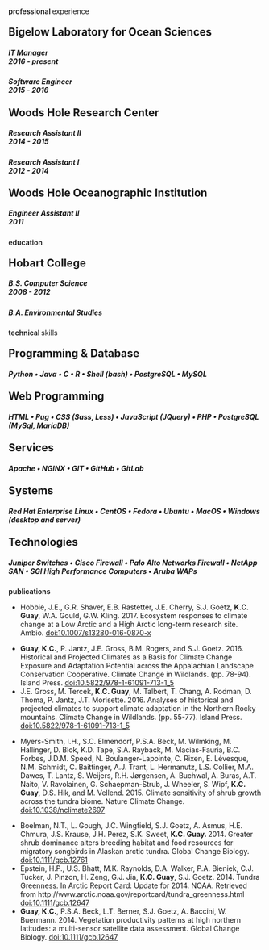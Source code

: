 #  

<style>
  .bot-marg-10 {
    margin-bottom: 0px !important;
  }
  h2 {
    margin-top: 20px !important;
  }
</style>

<div class="resume">
  <div class="row">
    <div class="col-lg-12"><a name="experience"></a>
      <div class="title bot-marg-10"><span style="font-weight:600;padding-right:3px;">professional</span>experience</div>
    </div>
    <div class="col-lg-12">
      <h2>Bigelow Laboratory for Ocean Sciences</h2>
      <h5 class="position">IT Manager
        <div class="pull-right">2016 - present</div>
      </h5>
      <h5 class="position">Software Engineer
        <div class="pull-right">2015 - 2016</div>
      </h5>
      <h2>Woods Hole Research Center</h2>
      <h5 class="position">Research Assistant II
        <div class="pull-right">2014 - 2015</div>
      </h5>
      <h5 class="position">Research Assistant I
        <div class="pull-right">2012 - 2014</div>
      </h5>
      <h2>Woods Hole Oceanographic Institution</h2>
      <h5 class="position">Engineer Assistant II
        <div class="pull-right">2011</div>
      </h5>
    </div>
  </div>
  <div class="row">
    <div class="col-lg-12"><a name="experience"></a>
      <div class="title bot-marg-10"><span style="font-weight:600;padding-right:3px;">education</span></div>
    </div>
    <div class="col-lg-12">
      <h2>Hobart College</h2>
      <h5 class="position">B.S. Computer Science
        <div class="pull-right">2008 - 2012</div>
      </h5>
      <h5 class="position">B.A. Environmental Studies</h5>
    </div>
  </div>
  <div class="row">
    <div class="col-lg-12"><a name="experience"></a>
      <div class="title bot-marg-10"><span style="font-weight:600;padding-right:3px;">technical</span>skills</div>
    </div>
    <div class="col-lg-12">
      <h2>Programming & Database</h2>
      <h5>Python &bull; Java &bull; C &bull; R &bull; Shell (bash) &bull; PostgreSQL &bull; MySQL</h5>
      <h2>Web Programming</h2>
      <h5>HTML &bull; Pug &bull; CSS (Sass, Less) &bull; JavaScript (JQuery) &bull; PHP &bull; PostgreSQL (MySql, MariaDB)</h5>
      <h2>Services</h2>
      <h5>Apache &bull; NGINX &bull; GIT &bull; GitHub &bull; GitLab</h5>
      <h2>Systems</h2>
      <h5>Red Hat Enterprise Linux &bull; CentOS &bull; Fedora &bull; Ubuntu &bull; MacOS &bull; Windows (desktop and server)</h5>
      <h2>Technologies</h2>
      <h5>Juniper Switches &bull; Cisco Firewall &bull; Palo Alto Networks Firewall &bull; NetApp SAN &bull; SGI High Performance Computers &bull; Aruba WAPs</h5>
    </div>
  </div>
  <div class="row">
    <div class="col-lg-12"><a name="experience"></a>
      <div class="title bot-marg-10"><span style="font-weight:600;padding-right:3px;">publications</span></div>
    </div>
    <div class="col-lg-12">
      <div style="word-wrap:break-word;" class="section">
        <ul class="pubs">
          <li>Hobbie, J.E., G.R. Shaver, E.B. Rastetter, J.E. Cherry, S.J. Goetz, <b>K.C. Guay</b>, W.A. Gould, G.W. Kling. 2017. Ecosystem responses to climate change at a Low Arctic and a High Arctic long-term research site. Ambio. <a href="https://link.springer.com/article/10.1007/s13280-016-0870-x" target="_blank">doi:10.1007/s13280-016-0870-x</a></li>
        </ul>
        <ul class="pubs">
          <li> <b>Guay, K.C.</b>, P. Jantz, J.E. Gross, B.M. Rogers, and S.J. Goetz. 2016. Historical and Projected Climates as a Basis for Climate Change Exposure and Adaptation Potential across the Appalachian Landscape Conservation Cooperative. Climate Change in Wildlands. (pp. 78-94). Island Press. <a href="https://link.springer.com/chapter/10.5822/978-1-61091-713-1_5" target="_blank">doi:10.5822/978-1-61091-713-1_5</a></li>
          <li>J.E. Gross, M. Tercek, <b>K.C. Guay</b>, M. Talbert, T. Chang, A. Rodman, D. Thoma, P. Jantz, J.T. Morisette. 2016. Analyses of historical and projected climates to support climate adaptation in the Northern Rocky mountains. Climate Change in Wildlands. (pp. 55-77). Island Press. <a href="https://link.springer.com/chapter/10.5822/978-1-61091-713-1_5" target="_blank">doi:10.5822/978-1-61091-713-1_5</a></li>
        </ul>
        <ul class="pubs">
          <li>Myers-Smith, I.H., S.C. Elmendorf, P.S.A. Beck, M. Wilmking, M. Hallinger, D. Blok, K.D. Tape, S.A. Rayback, M. Macias-Fauria, B.C. Forbes, J.D.M. Speed, N. Boulanger-Lapointe, C. Rixen, E. Lévesque, N.M. Schmidt, C. Baittinger, A.J. Trant, L. Hermanutz, L.S. Collier, M.A. Dawes, T. Lantz, S. Weijers, R.H. Jørgensen, A. Buchwal, A. Buras, A.T. Naito, V. Ravolainen, G. Schaepman-Strub, J. Wheeler, S. Wipf, <b>K.C. Guay</b>, D.S. Hik, and M. Vellend. 2015. Climate sensitivity of shrub growth across the tundra biome. Nature Climate Change. <a href="https://www.nature.com/nclimate/journal/v5/n9/full/nclimate2697.html" target="_blank">doi:10.1038/nclimate2697</a></li>
        </ul>
        <ul class="pubs">
          <li>Boelman, N.T., L. Gough, J.C. Wingfield, S.J. Goetz, A. Asmus, H.E. Chmura, J.S. Krause, J.H. Perez, S.K. Sweet, <b>K.C. Guay. </b>2014. Greater shrub dominance alters breeding habitat and food resources for migratory songbirds in Alaskan arctic tundra. Global Change Biology. <a href="https://onlinelibrary.wiley.com/doi/10.1111/gcb.12761/abstract" target="_blank">doi:10.1111/gcb.12761</a></li>
          <li>Epstein, H.P., U.S. Bhatt, M.K. Raynolds, D.A. Walker, P.A. Bieniek, C.J. Tucker, J. Pinzon, H. Zeng, G.J. Jia, <b>K.C. Guay</b>, S.J. Goetz. 2014. Tundra Greenness. In Arctic Report Card: Update for 2014. NOAA. Retrieved from http://www.arctic.noaa.gov/reportcard/tundra_greenness.html <a href="https://www.researchgate.net/profile/W_Meier/publication/269703124_Sea_Ice_in_Arctic_Report_Card_2014/links/5498e5870cf2519f5a1deaa7.pdf" target="_blank">doi:10.1111/gcb.12647</a></li>
          <li> <b>Guay, K.C.</b>, P.S.A. Beck, L.T. Berner, S.J. Goetz, A. Baccini, W. Buermann. 2014. Vegetation productivity patterns at high northern latitudes: a multi-sensor satellite data assessment. Global Change Biology. <a href="https://onlinelibrary.wiley.com/doi/10.1111/gcb.12647/abstract" target="_blank">doi:10.1111/gcb.12647</a></li>
        </ul>
      </div>
    </div>
  </div>
</div>